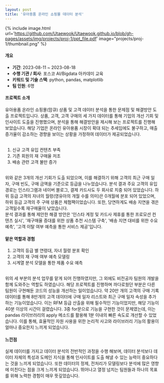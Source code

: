 ```yaml
---
layout: post
title: '유아용품 온라인 쇼핑몰 데이터 분석'
---
```



{% include image.html url='https://github.com/Utaewook/Utaewook.github.io/blob/gh-pages/assets/img/projects/proj-1/ppt_file.pdf' image="projects/proj-1/thumbnail.png" %}

#### 개요
- **기간**: 2023-08-11 ~ 2023-08-18
- **수행 기관 / 회사**: 포스코 AI/Bigdata 아카데미 교육
- **키워드 및 기술 스택**: python, pandas, matplotlib
- **팀 인원**: 6명
  
#### 프로젝트 소개<br>
  
  유아용품 온라인 쇼핑몰(맘큐) 상품 및 고객 데이터 분석을 통한 문제점 및 해결방안 도출 프로젝트입니다.
  상품, 고객, 고객 구매의 세 가지 데이터를 통해 기업의 개선 기회 및 인사이트 도출을 진행했으며, 분석을 통해 해결방안을 제시해 보는 프로젝트를 진행해 보았습니다. 해당 기업은 온라인 유아용품 시장이 확대 되는 추세임에도 불구하고, 매출 증가율이 감소하는 경향을 보이는 상황을 가정하여 데이터가 제공되었습니다.<br><br>
  
  1. 신규 고객 유입 컨텐츠 부족
  2. 기존 회원의 재 구매율 저조
  3. 배송 관련 고객 불만 증가<br><br>
  
  위와 같은 3개의 개선 기회가 도출 되었으며, 이를 해결하기 위해 고객의 최근 구매 일자, 구매 빈도, 구매 금액을 기준으로 등급을 나누었습니다. 분석 결과 주요 고객의 유입 경로는 인스타그램과 네이버 블로그, 결제 카드사도 두 회사로 치중 되어 있었습니다.
  하위 등급 고객의 자녀의 월령(영유아의 개월 수를 의미)은 0개월에 분포 되어 있었으며, 하위 등급 고객의 주 구매 상품은 체험팩이었습니다.
  또한, 당연하게도 배송 지연을 겪은 고객일수록 재구매율이 낮았습니다.<br>
  분석 결과를 통해 제안한 해결 방안은 '인스타 계정 및 카드사 제휴를 통한 프로모션 컨텐츠 실시', '재구매율 증대를 위한 상품 추천 시스템 구축', '배송 지연 대비를 위한 수요 예측', '고객 이탈 여부 예측을 통한 서비스 제공'입니다.<br>

#### 맡은 역할과 경험<br>
  1. 고객의 등급 별 연령대, 자녀 월령 분포 확인
  2. 고객의 재 구매 여부 예측 모델링
  3. 시계열 분석 모델을 통한 제품 수요 예측<br><br>

  위의 세 부분의 분석  업무를 맡게 되어 진행하였지만, 그 외에도 비전공자 팀원의 개발을 함께 도와주는 역할도 하였습니다. 해당 프로젝트를 진행하며 까다로웠던 부분은 다른 팀원이 구현해둔 코드의 성능을 개선하는 일이었습니다. 약 20만 개의 고객의 구매 기록 데이터를 통해 8만개의 고객 데이터에 구매 일자 리스트와 최근 구매 일자 속성을 추가하는 기능이었습니다. 이는 RFM 등급 산출을 위해 필수적인 기능이었지만, 해당 기능이 40분 이상의 시간이 걸렸습니다. 3중 for문으로 기능을 구현한 것이 문제였는데, 이는 pandas 라이브러리의 apply 메소드를 활용해 1분 이내의 빠른 속도로 개선할 수 있었습니다. 이를 통해, 효율적인 자원 사용을 위한 논리적 사고와 라이브러리 기능의 활용이 얼마나 중요한지 느끼게 되었습니다.<br>


#### 느낀점<br>
  
  실제 데이터를 가지고 데이터 분석의 전반적인 과정을 수행 해보며, 데이터 분석보다 데이터 자체의 특성과 도메인 지식을 통해 인사이트를 도출 해낼 수 있는 능력이 중요하다는 것을 느끼게 되었습니다. 또한 데이터의 정제, 전처리가 모델링보다 분석에 많은 영향에 미친다는 점을 크게 느끼게 되었습니다. 뛰어나고 열정 넘치는 팀원들과 하나의 목표를 위해 노력한 경험이 매우 뜻깊었습니다.
    




